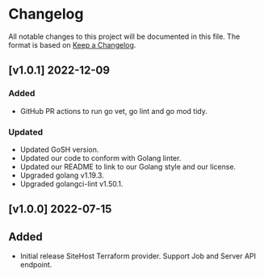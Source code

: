 # Changelog
All notable changes to this project will be documented in this file. The format is based on [Keep a Changelog](https://keepachangelog.com/en/1.0.0/).

## [v1.0.1] 2022-12-09
### Added
- GitHub PR actions to run go vet, go lint and go mod tidy.

### Updated
- Updated GoSH version.
- Updated our code to conform with Golang linter.
- Updated our README to link to our Golang style and our license.
- Upgraded golang v1.19.3.
- Upgraded golangci-lint v1.50.1.

## [v1.0.0] 2022-07-15
## Added
- Initial release SiteHost Terraform provider. Support Job and Server API endpoint.

